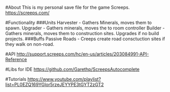 #About
This is my personal save file for the game Screeps.
https://screeps.com/

#Functionality
###Units
Harvester - Gathers Minerals, moves them to spawn. 
Upgrader - Gathers minerals, moves the to room controller
Builder - Gathers minerals, moves them to construction sites. Upgrades if no build projects.
###Buffs
Passive Roads - Creeps create road consctuction sites if they walk on non-road.

#API
http://support.screeps.com/hc/en-us/articles/203084991-API-Reference

#Libs for IDE
https://github.com/Garethp/ScreepsAutocomplete

#Tutorials
https://www.youtube.com/playlist?list=PL0EZQ169YGlor5rzeJEYYPE3tGYT2zGT2
